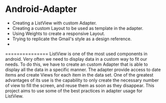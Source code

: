 Android-Adapter
===============

- Creating a ListView with custom Adapter.
- Creating a custom Layout to be used as template in the adapter.
- Using Weights to create a responsive Layout.
- Trying to replicate the Gmail's style as a design reference.
- 
===============
ListView is one of the most used components in android. Very often we need to display data in a custom way to fit our
needs. To do this, we have to create an custom Adapter that is able to display all the data in a specific manner. The 
adapter provide access to date items and create Views for each item in the data set. One of the greatest advantages of its use is the capability to only create the necessary number of view to fill the screen, and reuse them as soon 
as they disappear. This project aims to use some of the best practices in adapter usage for ListView.

